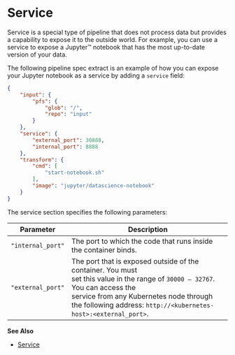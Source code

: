# Service

Service is a special type of pipeline that does not process data but provides
a capability to expose it to the outside world. For example, you can use
a service to expose a Jupyter™ notebook that has the most
up-to-date version of your data.

The following pipeline spec extract is an example of how you can expose your
Jupyter notebook as a service by adding a `service` field:

```json
{
    "input": {
        "pfs": {
            "glob": "/",
            "repo": "input"
        }
    },
    "service": {
        "external_port": 30888,
        "internal_port": 8888
    },
    "transform": {
        "cmd": [
            "start-notebook.sh"
        ],
        "image": "jupyter/datascience-notebook"
    }
}
```

The service section specifies the following parameters:

| Parameter         | Description   |
| ----------------- | ------------- |
| `"internal_port"` | The port to which the code that runs inside the container binds. |
| `"external_port"` | The port that is exposed outside of the container. You must <br> set this value in the range of `30000 — 32767`. You can access the <br> service from any Kubernetes node through the following address: `http://<kubernetes-host>:<external_port>`. |

**See Also**

- [Service](../../reference/pipeline_spec.html#service-alpha-feature-optional)
